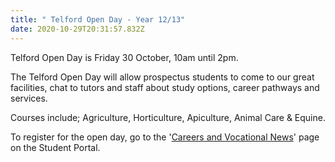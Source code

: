 ```yaml
---
title: " Telford Open Day - Year 12/13"
date: 2020-10-29T20:31:57.832Z
---
```

Telford Open Day is Friday 30 October, 10am until 2pm. 

The Telford Open Day will allow prospectus students to come to our great facilities, chat to tutors and staff about study options, career pathways and services. 

Courses include; Agriculture, Horticulture, Apiculture, Animal Care & Equine. 

To register for the open day, go to the '[Careers and Vocational News](https://www.whanganuihigh.school.nz/news-and-events/careers-and-vocational/)' page on the Student Portal.